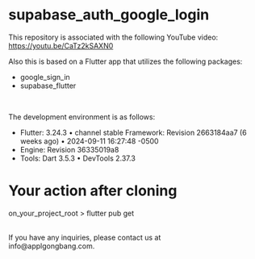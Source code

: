 # supabase_auth_google_login

This repository is associated with the following YouTube video:<br>
https://youtu.be/CaTz2kSAXN0



Also this is based on a Flutter app that utilizes the following packages:<br>
- google_sign_in<br>
- supabase_flutter<br>
<br>

The development environment is as follows:<br>
- Flutter: 3.24.3 • channel stable Framework: Revision 2663184aa7 (6 weeks ago) • 2024-09-11 16:27:48 -0500<br>
- Engine: Revision 36335019a8<br>
- Tools: Dart 3.5.3 • DevTools 2.37.3<br>

# Your action after cloning
on_your_project_root > flutter pub get

<br>
If you have any inquiries, please contact us at<br>
info@applgongbang.com.
